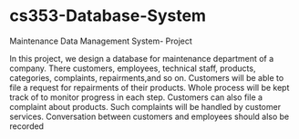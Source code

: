 # cs353-Database-System
Maintenance Data Management System- Project

In this project, we design a database for maintenance department of a company. There customers, employees, technical staff, products, categories, complaints, repairments,and so on. Customers will be able to file a request for repairments of their products. Whole process  will  be  kept  track  of  to  monitor  progress  in  each  step.  Customers  can  also  file  a complaint   about   products.   Such   complaints  will   be   handled   by   customer   services. Conversation between customers and employees should also be recorded
